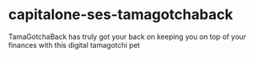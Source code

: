 # capitalone-ses-tamagotchaback

TamaGotchaBack has truly got your back on keeping you on top of your finances with this digital tamagotchi pet 

